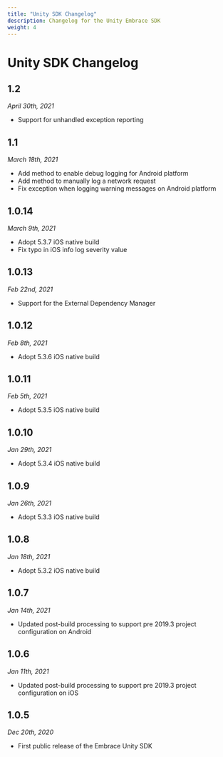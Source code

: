 ```yaml
---
title: "Unity SDK Changelog"
description: Changelog for the Unity Embrace SDK
weight: 4
---
```


# Unity SDK Changelog

## 1.2
*April 30th, 2021*

* Support for unhandled exception reporting

## 1.1
*March 18th, 2021*

* Add method to enable debug logging for Android platform
* Add method to manually log a network request
* Fix exception when logging warning messages on Android platform

## 1.0.14
*March 9th, 2021*

* Adopt 5.3.7 iOS native build
* Fix typo in iOS info log severity value

## 1.0.13
*Feb 22nd, 2021*

* Support for the External Dependency Manager

## 1.0.12
*Feb 8th, 2021*

* Adopt 5.3.6 iOS native build

## 1.0.11
*Feb 5th, 2021*

* Adopt 5.3.5 iOS native build

## 1.0.10
*Jan 29th, 2021*

* Adopt 5.3.4 iOS native build

## 1.0.9
*Jan 26th, 2021*

* Adopt 5.3.3 iOS native build

## 1.0.8
*Jan 18th, 2021*

* Adopt 5.3.2 iOS native build

## 1.0.7
*Jan 14th, 2021*

* Updated post-build processing to support pre 2019.3 project configuration on Android

## 1.0.6
*Jan 11th, 2021*

* Updated post-build processing to support pre 2019.3 project configuration on iOS

## 1.0.5
*Dec 20th, 2020*

* First public release of the Embrace Unity SDK